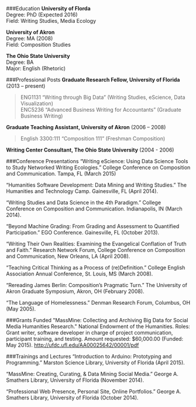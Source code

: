 ###Education
**University of Florda**  
Degree: PhD (Expected 2016)  
Field: Writing Studies, Media Ecology

**University of Akron**  
Degree: MA (2008)  
Field: Composition Studies

**The Ohio State University**  
Degree: BA  
Major: English (Rhetoric)

###Professional Posts
**Graduate Research Fellow, University of Florida** (2013 – present)

>ENG1131 “Writing through Big Data” (Writing Studies, eScience, Data Visualization)  
>ENC5236  “Advanced Business Writing for Accountants” (Graduate Business Writing)

**Graduate Teaching Assistant, University of Akron** (2006 – 2008)

>English 3300:111 “Composition 111” (Freshman Composition)

**Writing Center Consultant, The Ohio State University** (2004 - 2006)

###Conference Presentations
“Writing eScience: Using Data Science Tools to Study Networked Writing Ecologies.” College Conference on Composition and Communication. Tampa, FL (March 2015)

“Humanities Software Development: Data Mining and Writing Studies.” The Humanities and Technology Camp. Gainesville, FL (April 2014).

“Writing Studies and Data Science in the 4th Paradigm.” College Conference on Composition and Communication. Indianapolis, IN (March 2014).

“Beyond Machine Grading: From Grading and Assessment to Quantified Participation.” EGO Conference. Gainesville, FL (October 2013).

“Writing Their Own Realities: Examining the Evangelical Conflation of Truth and Faith.” Research  Network Forum, College Conference on Composition and Communication, New Orleans, LA (April 2008).

“Teaching Critical Thinking as a Process of (re)Definition.” College English Association Annual Conference, St. Louis, MS (March 2008).

“Rereading James Berlin: Composition’s Pragmatic Turn.” The University of Akron Graduate Symposium, Akron, OH (February 2008).

“The Language of Homelessness.” Denman Research Forum, Columbus, OH (May 2005).

###Grants Funded
"MassMine: Collecting and Archiving Big Data for Social Media Humanities Research." National 
	Endowment of the Humanities. Roles: Grant writer, software developer in charge of project 	communication, participant training, and testing. Amount requested: $60,000.00 (Funded: May 
	2015). <http://ufdc.ufl.edu/AA00025642/00001/pdf>

###Trainings and Lectures
“Introduction to Arduino: Prototyping and Programming.” Marston Science Library, University of 
	Florida (April 2015). 

“MassMine: Creating, Curating, & Data Mining Social Media.” George A. Smathers Library, 	University of Florida (November 2014). 

“Professional Web Presence, Personal Site, Online Portfolios.” George A. Smathers Library, University 	of Florida (October 2014).
